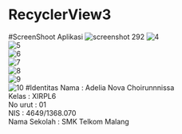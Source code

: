 # RecyclerView3
#ScreenShoot Aplikasi
![screenshot 292](https://cloud.githubusercontent.com/assets/22116237/20031487/c70c1eaa-a3aa-11e6-98d4-42be28563d6c.png)
![4](https://cloud.githubusercontent.com/assets/22116237/20031475/af625990-a3aa-11e6-9f55-3286c5dd4b8b.JPG)<br>
![5](https://cloud.githubusercontent.com/assets/22116237/20031478/b0b3a88a-a3aa-11e6-9694-09bdbda704b0.JPG)<br>
![6](https://cloud.githubusercontent.com/assets/22116237/20031480/b0b7cd52-a3aa-11e6-9188-dadc21cb41e8.JPG)<br>
![7](https://cloud.githubusercontent.com/assets/22116237/20031479/b0b667be-a3aa-11e6-80b5-0b40bb8075cf.JPG)<br>
![8](https://cloud.githubusercontent.com/assets/22116237/20031476/b000ddcc-a3aa-11e6-83e6-81dd95654f9a.JPG)<br>
![9](https://cloud.githubusercontent.com/assets/22116237/20031481/b105f5ea-a3aa-11e6-93b7-b51c7fdb99d8.JPG)<br>
![10](https://cloud.githubusercontent.com/assets/22116237/20031477/b0740e46-a3aa-11e6-98ac-58325c97e1a7.JPG)
#Identitas
Nama : Adelia Nova Choirunnnissa <br>
Kelas : XIRPL6 <br>No urut : 01 <br> NIS : 4649/1368.070 <br>Nama Sekolah : SMK Telkom Malang
